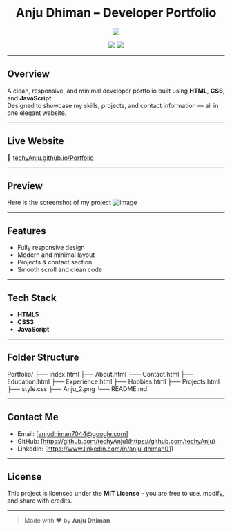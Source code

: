 <h1 align="center">Anju Dhiman – Developer Portfolio</h1>

<p align="center">
  <a href="https://techyAnju.github.io/Portfolio/" target="_blank">
    <img src="https://img.shields.io/badge/Live-Demo-00C853?style=for-the-badge&logo=google-chrome&logoColor=white" />
  </a>
</p>

<p align="center">
  <img src="https://img.shields.io/badge/HTML5-E34F26?style=for-the-badge&logo=html5&logoColor=white" />
  <img src="https://img.shields.io/badge/CSS3-1572B6?style=for-the-badge&logo=css3&logoColor=white" />
</p>



---

## Overview

A clean, responsive, and minimal developer portfolio built using **HTML**, **CSS**, and **JavaScript**.  
Designed to showcase my skills, projects, and contact information — all in one elegant website.

---

## Live Website

🔗 [techyAnju.github.io/Portfolio](https://techyAnju.github.io/Portfolio/)

---

## Preview
Here is the screenshot of my project 
![image](https://github.com/user-attachments/assets/2925f5ef-d42b-40d5-bb56-2bf64c364240)



---

## Features

-  Fully responsive design
-  Modern and minimal layout
-  Projects & contact section
-  Smooth scroll and clean code

---

## Tech Stack

- **HTML5**
- **CSS3**
- **JavaScript**

---

## Folder Structure

Portfolio/
├── index.html
├── About.html
├── Contact.html
├── Education.html
├── Experience.html
├── Hobbies.html
├── Projects.html
├── style.css
├── Anju_2.png
└── README.md


---

## Contact Me

- Email: [anjudhiman7044@google.com] 
- GitHub: [https://github.com/techyAnju](https://github.com/techyAnju)
- LinkedIn: [https://www.linkedin.com/in/anju-dhiman01]

---

## License

This project is licensed under the **MIT License** – you are free to use, modify, and share with credits.

---

> Made with ❤️ by **Anju Dhiman**


